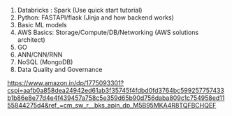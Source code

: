 1. Databricks : Spark (Use quick start tutorial)
2. Python: FASTAPI/flask (Jinja and how backend works)
3. Basic ML models
4. AWS Basics: Storage/Compute/DB/Networking (AWS solutions architect)
5. GO
6. ANN/CNN/RNN
7. NoSQL (MongoDB)
8. Data Quality and Governance

https://www.amazon.in/dp/1775093301?cspi=aafb0a858dea24942ed61ab3f35745f4fdbd0fd3764bc599257757433b1b86e8e77d4e4f439457a758c5e359d65b90d756daba809c1c754958ed1155844275d4&ref_=cm_sw_r__bks_apin_dp_M5B95MKA4R8TQFBCHQEF

